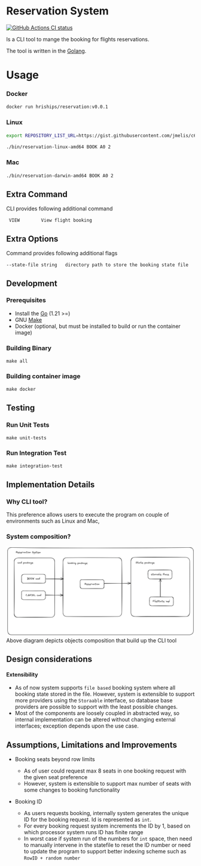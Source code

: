 # Reservation System

<p align="left">
  <a href="https://github.com/hrishin/dockerfile-sources/actions"><img alt="GitHub Actions CI status" src="https://github.com/hrishin/dockerfile-sources/workflows/build-and-test/badge.svg"></a>
</p>

Is a CLI tool to mange the booking for flights reservations.

The tool is written in the [Golang](https://golang.org).

# Usage
### Docker
```bash
docker run hriships/reservation:v0.0.1
```

### Linux
```bash
export REPOSITORY_LIST_URL=https://gist.githubusercontent.com/jmelis/c60e61a893248244dc4fa12b946585c4/raw/25d39f67f2405330a6314cad64fac423a171162c/sources.txt 
````
```bash
./bin/reservation-linux-amd64 BOOK A0 2
```

### Mac
```bash
./bin/reservation-darwin-amd64 BOOK A0 2
```


## Extra Command
CLI provides following additional command
```
 VIEW        View flight booking
```

## Extra Options
Command provides following additional flags
```
--state-file string   directory path to store the booking state file
```

## Development
### Prerequisites
* Install the [Go](https://golang.org/doc/install) (1.21 >=)
* GNU [Make](https://www.gnu.org/software/make/)
* Docker (optional, but must be installed to build or run the container image)

### Building Binary
```
make all
```

### Building container image
```
make docker
```

## Testing

### Run Unit Tests
```
make unit-tests
```

### Run Integration Test
```
make integration-test
```

## Implementation Details
### Why CLI tool?
This preference allows users to execute the program on couple of environments such as Linux and Mac,

### System composition?
![alt text](/docs/flight-reservation.png "reservation system sources design")
Above diagram depicts objects composition that build up the CLI tool

## Design considerations
#### Extensibility
- As of now system supports `file based` booking system where all booking state stored in the file. However, system is extensible to support more providers
  using the `Storaable` interface, so database base providers are possible to support with the least possible changes.
- Most of the components are loosely coupled in abstracted way, so
  internal implementation can be altered without changing external interfaces; exception depends upon the use case.

## Assumptions, Limitations and Improvements
- Booking seats beyond row limits
    - As of user could request max 8 seats in one booking request with the given seat preference
    - However, system is extensible to support max number of seats with some changes to booking functionality

- Booking ID
  - As users requests booking, internally system generates the unique ID for the booking request. Id is represented as `int`.
  - For every booking request system increments the ID by 1, based on which processor system runs ID has finite range
  - In worst case if system run of the numbers for `int` space, then need to manually intervene in the statefile to reset the ID number
    or need to update the program to support better indexing scheme such as `RowID + random number`
